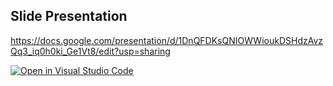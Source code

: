 ## Slide Presentation
https://docs.google.com/presentation/d/1DnQFDKsQNIOWWioukDSHdzAvzQq3_iq0h0ki_Ge1Vt8/edit?usp=sharing


[![Open in Visual Studio Code](https://classroom.github.com/assets/open-in-vscode-c66648af7eb3fe8bc4f294546bfd86ef473780cde1dea487d3c4ff354943c9ae.svg)](https://classroom.github.com/online_ide?assignment_repo_id=8275444&assignment_repo_type=AssignmentRepo)
